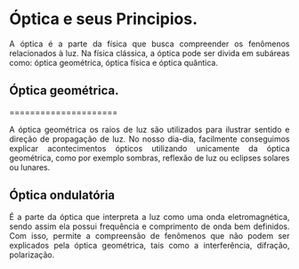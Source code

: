 # Óptica e seus Principios.
<p align="justify"> A óptica é a parte da física que busca compreender os fenômenos relacionados à luz. Na física clássica, a óptica pode ser divida em subáreas como: óptica geométrica, óptica física e óptica quântica. </p>

## Óptica geométrica.
=====================

<p align="justify"> A óptica geométrica os raios de luz são utilizados para ilustrar sentido e direção de propagação de luz. No nosso dia-dia, facilmente conseguimos explicar acontecimentos ópticos utilizando unicamente da óptica geométrica, como por exemplo sombras, reflexão de luz ou eclipses solares ou lunares. </p>

## Óptica ondulatória

<p align="justify"> É a parte da óptica que interpreta a luz como uma onda eletromagnética, sendo assim ela possui frequência e comprimento de onda bem definidos. Com isso, permite a compreensão de fenômenos que não podem ser explicados pela óptica geométrica, tais como a interferência, difração, polarização. </p>
